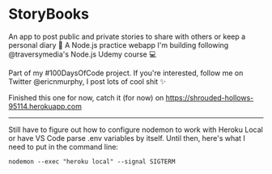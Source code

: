 # StoryBooks

An app to post public and private stories to share with others or keep a personal diary 📝 A Node.js practice webapp I'm building following @traversymedia's Node.js Udemy course 💻

Part of my #100DaysOfCode project. If you're interested, follow me on Twitter @ericnmurphy, I post lots of cool shit ✨

Finished this one for now, catch it (for now) on https://shrouded-hollows-95114.herokuapp.com

---

Still have to figure out how to configure nodemon to work with Heroku Local or have VS Code parse .env variables by itself. Until then, here's what I need to put in the command line:

`nodemon --exec "heroku local" --signal SIGTERM`